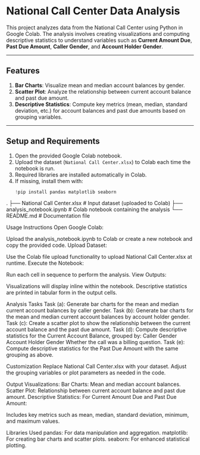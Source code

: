 # National Call Center Data Analysis

This project analyzes data from the National Call Center using Python in Google Colab. 
The analysis involves creating visualizations and computing descriptive statistics to understand variables such as **Current Amount Due**, **Past Due Amount**, **Caller Gender**, and **Account Holder Gender**.

---

## Features
1. **Bar Charts**: Visualize mean and median account balances by gender.
2. **Scatter Plot**: Analyze the relationship between current account balance and past due amount.
3. **Descriptive Statistics**: Compute key metrics (mean, median, standard deviation, etc.) for account balances and past due amounts based on grouping variables.

---

## Setup and Requirements

1. Open the provided Google Colab notebook.
2. Upload the dataset (`National Call Center.xlsx`) to Colab each time the notebook is run.
3. Required libraries are installed automatically in Colab.
4. If missing, install them with:
   ```python
   !pip install pandas matplotlib seaborn

.
├── National Call Center.xlsx  # Input dataset (uploaded to Colab)
├── analysis_notebook.ipynb    # Colab notebook containing the analysis
└── README.md                  # Documentation file

Usage Instructions
Open Google Colab:

Upload the analysis_notebook.ipynb to Colab or create a new notebook and copy the provided code.
Upload Dataset:

Use the Colab file upload functionality to upload National Call Center.xlsx at runtime.
Execute the Notebook:

Run each cell in sequence to perform the analysis.
View Outputs:

Visualizations will display inline within the notebook.
Descriptive statistics are printed in tabular form in the output cells.


Analysis Tasks
Task (a): Generate bar charts for the mean and median current account balances by caller gender.
Task (b): Generate bar charts for the mean and median current account balances by account holder gender.
Task (c): Create a scatter plot to show the relationship between the current account balance and the past due amount.
Task (d): Compute descriptive statistics for the Current Account Balance, grouped by:
Caller Gender
Account Holder Gender
Whether the call was a billing question.
Task (e): Compute descriptive statistics for the Past Due Amount with the same grouping as above.

Customization
Replace National Call Center.xlsx with your dataset.
Adjust the grouping variables or plot parameters as needed in the code.

Output
Visualizations:
Bar Charts: Mean and median account balances.
Scatter Plot: Relationship between current account balance and past due amount.
Descriptive Statistics:
For Current Amount Due and Past Due Amount:

Includes key metrics such as mean, median, standard deviation, minimum, and maximum values.

Libraries Used
pandas: For data manipulation and aggregation.
matplotlib: For creating bar charts and scatter plots.
seaborn: For enhanced statistical plotting.

